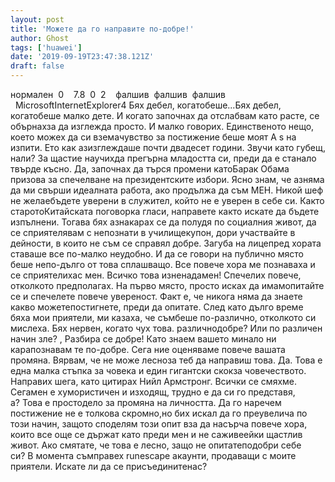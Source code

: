 ```yaml
---
layout: post
title: 'Можете да го направите по-добре!'
author: Ghost
tags: ['huawei']
date: '2019-09-19T23:47:38.121Z'
draft: false
---
```


нормален  0    7.8  0  2    фалшив  фалшив  фалшив                                          MicrosoftInternetExplorer4 Бях дебел, когатобеше...Бях дебел, когатобеше малко дете. И когато започнах да отслабвам като расте, се обърнахза да изглежда просто. И малко говорих. Единственото нещо, което можех да си вземачувство за постижение беше моят A s на изпити. Ето как азизглеждаше почти двадесет години. Звучи като губещ, нали? За щастие научихда прегърна младостта си, преди да е станало твърде късно. Да, започнах да търся промени катоБарак Обама призова за спечелване на президентските избори. Ясно знам, че азняма да ми свърши идеалната работа, ако продължа да съм МЕН. Никой шеф не желаебъдете уверени в служител, който не е уверен в себе си. Както старотоКитайската поговорка гласи, направете както искате да бъдете изпълнени. Тогава бях азнакарах се да полудя по социалния живот, да се сприятелявам с непознати в училищекупон, дори участвайте в дейности, в които не съм се справял добре. Загуба на лицепред хората ставаше все по-малко неудобно. И да се говори на публично място беше непо-дълго от това сплашващо. Все повече хора ме познаваха и се сприятелихас мен. Всичко това изненадамен! Спечелих повече, отколкото предполагах. На първо място, просто исках да имамопитайте се и спечелете повече увереност. Факт е, че никога няма да знаете какво можетепостигнете, преди да опитате. След като дълго време бяха мои приятели, ми казаха, че съмбеше по-различно, отколкото си мислеха. Бях нервен, когато чух това. различнодобре? Или по различен начин зле? , Разбира се добре! Като знаем вашето минало ни карапознавам те по-добре. Сега ние оценяваме повече вашата промяна. Вярвам, че не може лесноза теб да направиш това. Да. Това е една малка стъпка за човека и един гигантски скокза човечеството. Направих шега, като цитирах Нийл Армстронг. Всички се смяхме. Сегамен е хумористичен и изходящ, трудно е да си го представя, а? Това е простодело за промяна на личността. Да го наречем постижение не е толкова скромно,но бих искал да го преувелича по този начин, защото споделям този опит вза да насърча повече хора, които все още се държат като преди мен и не саживеейки щастлив живот. Ако смятате, че това е лесно, защо не опитатеподобри себе си? В момента съмправех runescape акаунти, продаващи с моите приятели. Искате ли да се присъединитенас? 

